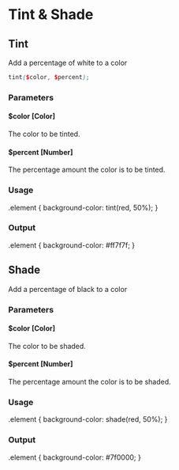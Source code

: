 # Tint & Shade

## Tint

Add a percentage of white to a color

```scss
tint($color, $percent);
```

### Parameters

#### $color [Color]

The color to be tinted.

#### $percent [Number]

The percentage amount the color is to be tinted.

### Usage

.element {
    background-color: tint(red, 50%);
}

### Output

.element {
    background-color: #ff7f7f;
}

## Shade

Add a percentage of black to a color

### Parameters

#### $color [Color]

The color to be shaded.

#### $percent [Number]

The percentage amount the color is to be shaded.

### Usage

.element {
    background-color: shade(red, 50%);
}

### Output

.element {
    background-color: #7f0000;
}

